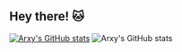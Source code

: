 ## Hey there! 🐱
[![Arxy's GitHub stats](https://github-readme-stats.vercel.app/api?username=iArxic&show_icons=true&theme=radical)](https://github.com/anuraghazra/github-readme-stats)
![Arxy's GitHub stats](https://github-readme-stats.vercel.app/api?username=iArxic&show_icons=true&theme=radical)
<!--
![bannertwittergif](https://user-images.githubusercontent.com/77511250/206929678-d414a644-93ee-4269-8fc1-6b4b0932a85c.gif)
-->
<!--
**iArxic/iArxic** is a ✨ _special_ ✨ repository because its `README.md` (this file) appears on your GitHub profile.

Here are some ideas to get you started:

- 🔭 I’m currently working on ...
- 🌱 I’m currently learning ...
- 👯 I’m looking to collaborate on ...
- 🤔 I’m looking for help with ...
- 💬 Ask me about ...
- 📫 How to reach me: ...
- 😄 Pronouns: ...
- ⚡ Fun fact: ...
-->
